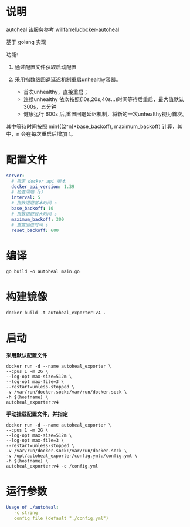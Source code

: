# 说明

autoheal 该服务参考 [willfarrell/docker-autoheal](https://github.com/willfarrell/docker-autoheal)

基于 golang 实现

功能:

1. 通过配置文件获取启动配置
2. 采用指数级回退延迟机制重启unhealthy容器。

    - 首次unhealthy，直接重启；
    - 连续unhealthy 依次按照(10s,20s,40s...)时间等待后重启，最大值默认300s，五分钟
    - 健康运行 600s 后,重置回退延迟机制，将新的一次unhealthy视为首次。


其中等待时间按照 min(((2^n)*base_backoff), maximum_backoff) 计算，其中，n 会在每次重启后增加 1。

# 配置文件

```yaml
server:
  # 指定 docker api 版本
  docker_api_version: 1.39
  # 检查间隔（s）
  interval: 5
  # 指数退避基本时间 s
  base_backoff: 10
  # 指数退避最大时间 s
  maximum_backoff: 300
  # 重置回退时间 s
  reset_backoff: 600
```

# 编译

```shell
go build -o autoheal main.go
```

# 构建镜像

```shell
docker build -t autoheal_exporter:v4 .
```

# 启动

**采用默认配置文件**

```shell
docker run -d --name autoheal_exporter \
--cpus 1 -m 2G \
--log-opt max-size=512m \
--log-opt max-file=3 \
--restart=unless-stopped \
-v /var/run/docker.sock:/var/run/docker.sock \
-h $(hostname) \
autoheal_exporter:v4
```

**手动挂载配置文件，并指定**

```shell
docker run -d --name autoheal_exporter \
--cpus 1 -m 2G \
--log-opt max-size=512m \
--log-opt max-file=3 \
--restart=unless-stopped \
-v /var/run/docker.sock:/var/run/docker.sock \
-v /opt/autoheal_exporter/config.yml:/config.yml \
-h $(hostname) \
autoheal_exporter:v4 -c /config.yml
```

# 运行参数

```yaml
Usage of ./autoheal:
   -c string
   config file (default "./config.yml")
```